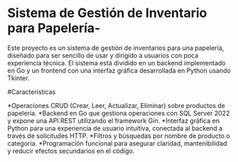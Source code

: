 # Sistema de Gestión de Inventario para Papelería-

Este proyecto es un sistema de gestión de inventarios para una papelería, diseñado para ser sencillo de usar y dirigido a usuarios con poca experiencia técnica. El sistema está dividido en un backend implementado en Go y un frontend con una interfaz gráfica desarrollada en Python usando Tkinter.

#Características

*Operaciones CRUD (Crear, Leer, Actualizar, Eliminar) sobre productos de papelería.
*Backend en Go que gestiona operaciones con SQL Server 2022 y expone una API REST utilizando el framework Gin.
*Interfaz gráfica en Python para una experiencia de usuario intuitiva, conectada al backend a través de solicitudes HTTP.
*Filtros y búsquedas por nombre de producto o categoría.
*Programación funcional para asegurar claridad, mantenibilidad y reducir efectos secundarios en el código.
